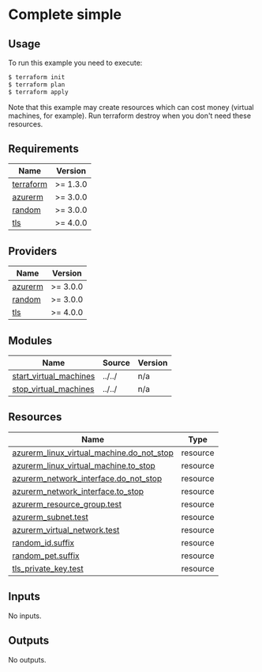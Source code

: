 # Complete simple

## Usage

To run this example you need to execute:

```bash
$ terraform init
$ terraform plan
$ terraform apply
```

Note that this example may create resources which can cost money (virtual machines, for example). Run terraform destroy when you don't need these resources.

<!-- BEGIN_TF_DOCS -->
## Requirements

| Name | Version |
|------|---------|
| <a name="requirement_terraform"></a> [terraform](#requirement\_terraform) | >= 1.3.0 |
| <a name="requirement_azurerm"></a> [azurerm](#requirement\_azurerm) | >= 3.0.0 |
| <a name="requirement_random"></a> [random](#requirement\_random) | >= 3.0.0 |
| <a name="requirement_tls"></a> [tls](#requirement\_tls) | >= 4.0.0 |

## Providers

| Name | Version |
|------|---------|
| <a name="provider_azurerm"></a> [azurerm](#provider\_azurerm) | >= 3.0.0 |
| <a name="provider_random"></a> [random](#provider\_random) | >= 3.0.0 |
| <a name="provider_tls"></a> [tls](#provider\_tls) | >= 4.0.0 |

## Modules

| Name | Source | Version |
|------|--------|---------|
| <a name="module_start_virtual_machines"></a> [start\_virtual\_machines](#module\_start\_virtual\_machines) | ../../ | n/a |
| <a name="module_stop_virtual_machines"></a> [stop\_virtual\_machines](#module\_stop\_virtual\_machines) | ../../ | n/a |

## Resources

| Name | Type |
|------|------|
| [azurerm_linux_virtual_machine.do_not_stop](https://registry.terraform.io/providers/hashicorp/azurerm/latest/docs/resources/linux_virtual_machine) | resource |
| [azurerm_linux_virtual_machine.to_stop](https://registry.terraform.io/providers/hashicorp/azurerm/latest/docs/resources/linux_virtual_machine) | resource |
| [azurerm_network_interface.do_not_stop](https://registry.terraform.io/providers/hashicorp/azurerm/latest/docs/resources/network_interface) | resource |
| [azurerm_network_interface.to_stop](https://registry.terraform.io/providers/hashicorp/azurerm/latest/docs/resources/network_interface) | resource |
| [azurerm_resource_group.test](https://registry.terraform.io/providers/hashicorp/azurerm/latest/docs/resources/resource_group) | resource |
| [azurerm_subnet.test](https://registry.terraform.io/providers/hashicorp/azurerm/latest/docs/resources/subnet) | resource |
| [azurerm_virtual_network.test](https://registry.terraform.io/providers/hashicorp/azurerm/latest/docs/resources/virtual_network) | resource |
| [random_id.suffix](https://registry.terraform.io/providers/hashicorp/random/latest/docs/resources/id) | resource |
| [random_pet.suffix](https://registry.terraform.io/providers/hashicorp/random/latest/docs/resources/pet) | resource |
| [tls_private_key.test](https://registry.terraform.io/providers/hashicorp/tls/latest/docs/resources/private_key) | resource |

## Inputs

No inputs.

## Outputs

No outputs.
<!-- END_TF_DOCS -->
